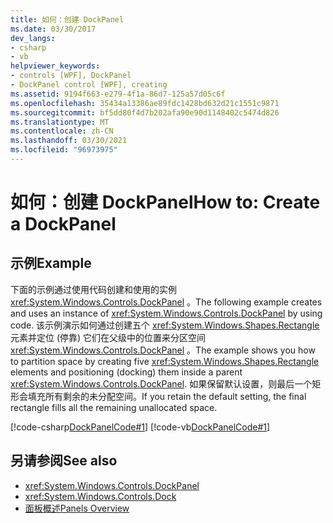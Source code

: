 ```yaml
---
title: 如何：创建 DockPanel
ms.date: 03/30/2017
dev_langs:
- csharp
- vb
helpviewer_keywords:
- controls [WPF], DockPanel
- DockPanel control [WPF], creating
ms.assetid: 9194f663-e279-4f1a-86d7-125a57d05c6f
ms.openlocfilehash: 35434a13386ae89fdc1428bd632d21c1551c9871
ms.sourcegitcommit: bf5dd80f4d7b202afa90e90d1148402c5474d826
ms.translationtype: MT
ms.contentlocale: zh-CN
ms.lasthandoff: 03/30/2021
ms.locfileid: "96973975"
---
```

# <a name="how-to-create-a-dockpanel"></a><span data-ttu-id="80669-102">如何：创建 DockPanel</span><span class="sxs-lookup"><span data-stu-id="80669-102">How to: Create a DockPanel</span></span>
## <a name="example"></a><span data-ttu-id="80669-103">示例</span><span class="sxs-lookup"><span data-stu-id="80669-103">Example</span></span>  
 <span data-ttu-id="80669-104">下面的示例通过使用代码创建和使用的实例 <xref:System.Windows.Controls.DockPanel> 。</span><span class="sxs-lookup"><span data-stu-id="80669-104">The following example creates and uses an instance of <xref:System.Windows.Controls.DockPanel> by using code.</span></span> <span data-ttu-id="80669-105">该示例演示如何通过创建五个 <xref:System.Windows.Shapes.Rectangle> 元素并定位 (停靠) 它们在父级中的位置来分区空间 <xref:System.Windows.Controls.DockPanel> 。</span><span class="sxs-lookup"><span data-stu-id="80669-105">The example shows you how to partition space by creating five <xref:System.Windows.Shapes.Rectangle> elements and positioning (docking) them inside a parent <xref:System.Windows.Controls.DockPanel>.</span></span> <span data-ttu-id="80669-106">如果保留默认设置，则最后一个矩形会填充所有剩余的未分配空间。</span><span class="sxs-lookup"><span data-stu-id="80669-106">If you retain the default setting, the final rectangle fills all the remaining unallocated space.</span></span>  
  
 [!code-csharp[DockPanelCode#1](~/samples/snippets/csharp/VS_Snippets_Wpf/DockPanelCode/CSharp/DockPanel_Code.cs#1)]
 [!code-vb[DockPanelCode#1](~/samples/snippets/visualbasic/VS_Snippets_Wpf/DockPanelCode/VisualBasic/dockpanel_vb.vb#1)]  
  
## <a name="see-also"></a><span data-ttu-id="80669-107">另请参阅</span><span class="sxs-lookup"><span data-stu-id="80669-107">See also</span></span>

- <xref:System.Windows.Controls.DockPanel>
- <xref:System.Windows.Controls.Dock>
- [<span data-ttu-id="80669-108">面板概述</span><span class="sxs-lookup"><span data-stu-id="80669-108">Panels Overview</span></span>](panels-overview.md)
